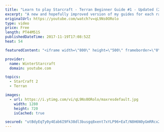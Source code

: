 ```yaml
---
title: "Learn to play Starcraft - Terran Beginner Guide #1 - Updated (2017 LOTV)"
excerpt: "A new and hopefully improved version of my guides for each race where I go over as many basics as possible while doing it live :)  I strongly believe that a super structured guide style is not very helpful compared to watching/playing the game actively.  Feedback is greatly appreciated. -- Watch live"
originalUrl: https://youtube.com/watch?v=qL9Ns0ORolo
type: video
price: Free
length: PT44M51S
publishedDateTime: 2017-11-19T17:08:52Z
heat: 54

featuredContent: "<iframe width=\"800\" height=\"500\" frameborder=\"0\" src=\"https://www.youtube.com/embed/qL9Ns0ORolo\" allow=\"accelerometer; autoplay; encrypted-media; gyroscope; picture-in-picture\" allowfullscreen></iframe>"

provider:
  name: WinterStarcraft
  domain: youtube.com

topics:
  - StarCraft 2
  - Terran

images:
  - url: https://i.ytimg.com/vi/qL9Ns0ORolo/maxresdefault.jpg
    width: 1280
    height: 720
    isCached: true

secured: "utBdyEqTy0y4Eab6I9Fk38dl3busgq8xent7xYLP96+EaT/N8H6N0yGmRRcx25pX/6kOZ+aKS2eQibX30rMtrqCarUrA1xfru1qsol3MywLRYdLU6QeqZFXtln19o0j2RPzqqCTsqZPOCCRfxMmpEHnBThsg/vCJtiHoSTuyyMXLHXx8xhuISnpXNUHnbaLv2xiSnF8lae+yTJWPQ5eP00QcPL+P/RKx5riNzlf8ljmpElJ0m8agRr2U70FwJjmYhhvRjkPBJj9FoyjRfjtBCEEqUnZN16riYUYTXpjdkZpBkcaqCMkvW9JKU+Bpjdfvgd2JTkhPuGxn3S0JpwjI259hGw1nRoc5buwb6Zc4nPvVXcrsZlO5LUsTKnICX2+pWGbPLyMjXgUWeJlLutUdY3nj4qlcWOI4tKNKnxMECVHNm+1+k2ACazQa5Qackk4l;osVwyd99UA6KZESksmzlLw=="
---
```


